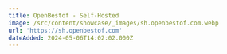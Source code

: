 ```yaml
---
title: OpenBestof - Self-Hosted
image: /src/content/showcase/_images/sh.openbestof.com.webp
url: 'https://sh.openbestof.com'
dateAdded: 2024-05-06T14:02:02.000Z
---
```


